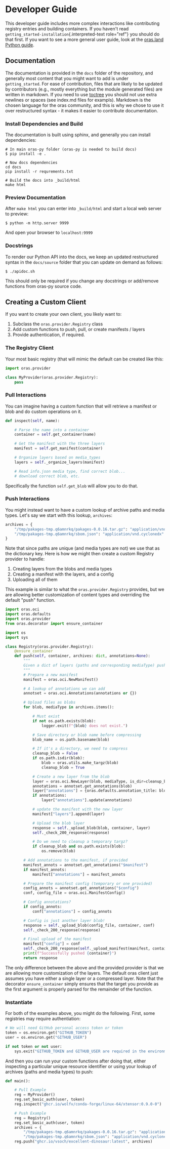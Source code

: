 # Developer Guide

This developer guide includes more complex interactions like
contributing registry entries and building containers. If you haven't
read `getting_started-installation`{.interpreted-text role="ref"} you
should do that first. If you want to see a more general user guide, look
at the [oras.land Python
guide](https://oras.land/client_libraries/1_python/).

## Documentation

The documentation is provided in the `docs` folder of the repository,
and generally most content that you might want to add is under
`getting_started`. For ease of contribution, files that are likely to be
updated by contributors (e.g., mostly everything but the module generated files)
 are written in markdown. If you need to use [toctree](https://www.sphinx-doc.org/en/master/usage/restructuredtext/directives.html#table-of-contents) you should not use extra newlines or spaces (see index.md files for exampls).
Markdown is the chosen language for the oras community, and this is why we chose to
use it over restructured syntax - it makes it easier to contribute documentation.


### Install Dependencies and Build

The documentation is built using sphinx, and generally you can install
dependencies:

``` console
# In main oras-py folder (oras-py is needed to build docs)
$ pip install -e .

# Now docs dependencies
cd docs
pip install -r requrements.txt

# Build the docs into _build/html
make html
```

### Preview Documentation

After `make html` you can enter into `_build/html` and start a local web
server to preview:

``` console
$ python -m http.server 9999
```

And open your browser to `localhost:9999`

### Docstrings

To render our Python API into the docs, we keep an updated restructured
syntax in the `docs/source` folder that you can update on demand as
follows:

``` console
$ ./apidoc.sh
```

This should only be required if you change any docstrings or add/remove
functions from oras-py source code.

## Creating a Custom Client

If you want to create your own client, you likely want to:

1.  Subclass the `oras.provider.Registry` class
2.  Add custom functions to push, pull, or create manifests / layers
3.  Provide authentication, if required.

### The Registry Client

Your most basic registry (that will mimic the default can be created
like this:

``` python
import oras.provider

class MyProvider(oras.provider.Registry):
    pass
```

### Pull Interactions

You can imagine having a custom function that will retrieve a manifest
or blob and do custom operations on it.

``` python
def inspect(self, name):

    # Parse the name into a container
    container = self.get_container(name)

    # Get the manifest with the three layers
    manifest = self.get_manifest(container)

    # Organize layers based on media_types
    layers = self._organize_layers(manifest)

    # Read info.json media type, find correct blob...
    # download correct blob, etc.
```

Specifically the function `self.get_blob` will allow you to do that.

### Push Interactions

You might instead want to have a custom lookup of archive paths and
media types. Let's say we start with this lookup, `archives`:

``` python
archives = {
    "/tmp/pakages-tmp.q6amnrkq/pakages-0.0.16.tar.gz": "application/vnd.oci.image.layer.v1.tar+gzip",
    "/tmp/pakages-tmp.q6amnrkq/sbom.json": "application/vnd.cyclonedx"
}
```

Note that since paths are unique (and media types are not) we use that
as the dictionary key. Here is how we might then create a custom
Registry provider to handle:

1.  Creating layers from the blobs and media types
2.  Creating a manifest with the layers, and a config
3.  Uploading all of them

This example is similar to what the `oras.provider.Registry` provides,
but we are allowing better customization of content types and overriding
the default "push" function.

``` python
import oras.oci
import oras.defaults
import oras.provider
from oras.decorator import ensure_container

import os
import sys

class Registry(oras.provider.Registry):
    @ensure_container
    def push(self, container, archives: dict, annotations=None):
        """
        Given a dict of layers (paths and corresponding mediaType) push.
        """
        # Prepare a new manifest
        manifest = oras.oci.NewManifest()

        # A lookup of annotations we can add
        annotset = oras.oci.Annotations(annotations or {})

        # Upload files as blobs
        for blob, mediaType in archives.items():

            # Must exist
            if not os.path.exists(blob):
                logger.exit(f"{blob} does not exist.")

            # Save directory or blob name before compressing
            blob_name = os.path.basename(blob)

            # If it's a directory, we need to compress
            cleanup_blob = False
            if os.path.isdir(blob):
                blob = oras.utils.make_targz(blob)
                cleanup_blob = True

            # Create a new layer from the blob
            layer = oras.oci.NewLayer(blob, mediaType, is_dir=cleanup_blob)
            annotations = annotset.get_annotations(blob)
            layer["annotations"] = {oras.defaults.annotation_title: blob_name}
            if annotations:
                layer["annotations"].update(annotations)

            # update the manifest with the new layer
            manifest["layers"].append(layer)

            # Upload the blob layer
            response = self._upload_blob(blob, container, layer)
            self._check_200_response(response)

            # Do we need to cleanup a temporary targz?
            if cleanup_blob and os.path.exists(blob):
                os.remove(blob)

        # Add annotations to the manifest, if provided
        manifest_annots = annotset.get_annotations("$manifest")
        if manifest_annots:
            manifest["annotations"] = manifest_annots

        # Prepare the manifest config (temporary or one provided)
        config_annots = annotset.get_annotations("$config")
        conf, config_file = oras.oci.ManifestConfig()

        # Config annotations?
        if config_annots:
            conf["annotations"] = config_annots

        # Config is just another layer blob!
        response = self._upload_blob(config_file, container, conf)
        self._check_200_response(response)

        # Final upload of the manifest
        manifest["config"] = conf
        self._check_200_response(self._upload_manifest(manifest, container))
        print(f"Successfully pushed {container}")
        return response
```

The only difference between the above and the provided provider is that
we are allowing more customization of the layers. The default oras
client just assumes you have either a single layer or a compressed
layer. Note that the decorator `ensure_container` simply ensures that
the target you provide as the first argument is properly parsed for the
remainder of the function.

### Instantiate

For both of the examples above, you might do the following. First, some
registries may require authentiation:

``` python
# We will need GitHub personal access token or token
token = os.environ.get("GITHUB_TOKEN")
user = os.environ.get("GITHUB_USER")

if not token or not user:
    sys.exit("GITHUB_TOKEN and GITHUB_USER are required in the environment.")
```

And then you can run your custom functions after doing that, either
inspecting a particular unique resource identifier or using your lookup
of archives (paths and media types) to push:

``` python
def main():

    # Pull Example
    reg = MyProvider()
    reg.set_basic_auth(user, token)
    reg.inspect("ghcr.io/wolfv/conda-forge/linux-64/xtensor:0.9.0-0")

    # Push Example
    reg = Registry()
    reg.set_basic_auth(user, token)
    archives = {
        "/tmp/pakages-tmp.q6amnrkq/pakages-0.0.16.tar.gz": "application/vnd.oci.image.layer.v1.tar+gzip",
        "/tmp/pakages-tmp.q6amnrkq/sbom.json": "application/vnd.cyclonedx"}
    reg.push("ghcr.io/vsoch/excellent-dinosaur:latest", archives)
```
